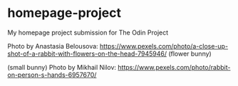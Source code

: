 # homepage-project
My homepage project submission for The Odin Project


Photo by Anastasia Belousova: https://www.pexels.com/photo/a-close-up-shot-of-a-rabbit-with-flowers-on-the-head-7945946/   (flower bunny)

(small bunny)   Photo by Mikhail Nilov: https://www.pexels.com/photo/rabbit-on-person-s-hands-6957670/